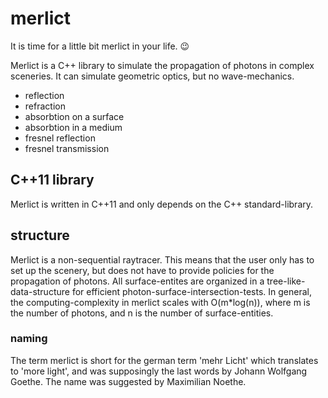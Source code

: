 # merlict
It is time for a little bit merlict in your life. :wink:

Merlict is a C++ library to simulate the propagation of photons in complex sceneries.
It can simulate geometric optics, but no wave-mechanics.

- reflection
- refraction
- absorbtion on a surface
- absorbtion in a medium
- fresnel reflection
- fresnel transmission

## C++11 library

Merlict is written in C++11 and only depends on the C++ standard-library.

## structure

Merlict is a non-sequential raytracer. This means that the user only has to set up the scenery, but does not have to provide policies for the propagation of photons. All surface-entites are organized in a tree-like-data-structure for efficient photon-surface-intersection-tests. In general, the computing-complexity in merlict scales with O(m*log(n)), where m is the number of photons, and n is the number of surface-entities.

### naming
The term merlict is short for the german term 'mehr Licht' which translates to 'more light', and was supposingly the last words by Johann Wolfgang Goethe. The name was suggested by Maximilian Noethe.
